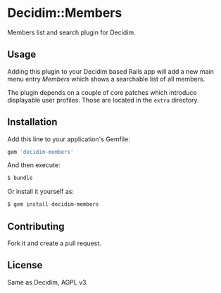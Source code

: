 # Decidim::Members

Members list and search plugin for Decidim.

## Usage

Adding this plugin to your Decidim based Rails app will add a new main menu
entry _Members_ which shows a searchable list of all members.

The plugin depends on a couple of core patches which introduce displayable user
profiles. Those are located in the `extra` directory.


## Installation
Add this line to your application's Gemfile:

```ruby
gem 'decidim-members'
```

And then execute:
```bash
$ bundle
```

Or install it yourself as:
```bash
$ gem install decidim-members
```

## Contributing

Fork it and create a pull request.

## License

Same as Decidim, AGPL v3.
